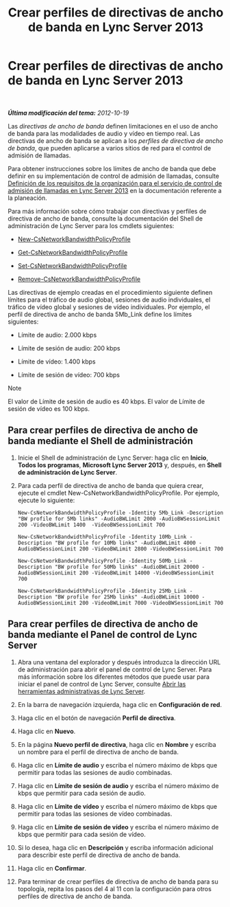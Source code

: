﻿---
title: Crear perfiles de directivas de ancho de banda en Lync Server 2013
TOCTitle: Crear perfiles de directivas de ancho de banda en Lync Server 2013
ms:assetid: a71881ef-b04a-465e-9abb-0577bfd182f3
ms:mtpsurl: https://technet.microsoft.com/es-es/library/Gg412785(v=OCS.15)
ms:contentKeyID: 48276206
ms.date: 01/07/2017
mtps_version: v=OCS.15
ms.translationtype: HT
---

# Crear perfiles de directivas de ancho de banda en Lync Server 2013

 

_**Última modificación del tema:** 2012-10-19_

Las *directivas de ancho de banda* definen limitaciones en el uso de ancho de banda para las modalidades de audio y vídeo en tiempo real. Las directivas de ancho de banda se aplican a los *perfiles de directiva de ancho de banda*, que pueden aplicarse a varios sitios de red para el control de admisión de llamadas.

Para obtener instrucciones sobre los límites de ancho de banda que debe definir en su implementación de control de admisión de llamadas, consulte [Definición de los requisitos de la organización para el servicio de control de admisión de llamadas en Lync Server 2013](lync-server-2013-defining-your-requirements-for-call-admission-control.md) en la documentación referente a la planeación.

Para más información sobre cómo trabajar con directivas y perfiles de directiva de ancho de banda, consulte la documentación del Shell de administración de Lync Server para los cmdlets siguientes:

  - [New-CsNetworkBandwidthPolicyProfile](new-csnetworkbandwidthpolicyprofile.md)

  - [Get-CsNetworkBandwidthPolicyProfile](https://docs.microsoft.com/en-us/powershell/module/skype/Get-CsNetworkBandwidthPolicyProfile)

  - [Set-CsNetworkBandwidthPolicyProfile](set-csnetworkbandwidthpolicyprofile.md)

  - [Remove-CsNetworkBandwidthPolicyProfile](remove-csnetworkbandwidthpolicyprofile.md)

Las directivas de ejemplo creadas en el procedimiento siguiente definen límites para el tráfico de audio global, sesiones de audio individuales, el tráfico de vídeo global y sesiones de vídeo individuales. Por ejemplo, el perfil de directiva de ancho de banda 5Mb\_Link define los límites siguientes:

  - Límite de audio: 2.000 kbps

  - Límite de sesión de audio: 200 kbps

  - Límite de vídeo: 1.400 kbps

  - Límite de sesión de vídeo: 700 kbps


> [!NOTE]
> El valor de Límite de sesión de audio es 40 kbps. El valor de Límite de sesión de vídeo es 100 kbps.



## Para crear perfiles de directiva de ancho de banda mediante el Shell de administración

1.  Inicie el Shell de administración de Lync Server: haga clic en **Inicio**, **Todos los programas**, **Microsoft Lync Server 2013** y, después, en **Shell de administración de Lync Server**.

2.  Para cada perfil de directiva de ancho de banda que quiera crear, ejecute el cmdlet New-CsNetworkBandwidthPolicyProfile. Por ejemplo, ejecute lo siguiente:
    
        New-CsNetworkBandwidthPolicyProfile -Identity 5Mb_Link -Description "BW profile for 5Mb links" -AudioBWLimit 2000 -AudioBWSessionLimit 200 -VideoBWLimit 1400  -VideoBWSessionLimit 700
    
        New-CsNetworkBandwidthPolicyProfile -Identity 10Mb_Link -Description "BW profile for 10Mb links" -AudioBWLimit 4000 -AudioBWSessionLimit 200 -VideoBWLimit 2800 -VideoBWSessionLimit 700
    
        New-CsNetworkBandwidthPolicyProfile -Identity 50Mb_Link -Description "BW profile for 50Mb links" -AudioBWLimit 20000 -AudioBWSessionLimit 200 -VideoBWLimit 14000 -VideoBWSessionLimit 700
    
        New-CsNetworkBandwidthPolicyProfile -Identity 25Mb_Link -Description "BW profile for 25Mb links" -AudioBWLimit 10000 -AudioBWSessionLimit 200 -VideoBWLimit 7000 -VideoBWSessionLimit 700

## Para crear perfiles de directiva de ancho de banda mediante el Panel de control de Lync Server

1.  Abra una ventana del explorador y después introduzca la dirección URL de administración para abrir el panel de control de Lync Server. Para más información sobre los diferentes métodos que puede usar para iniciar el panel de control de Lync Server, consulte [Abrir las herramientas administrativas de Lync Server](lync-server-2013-open-lync-server-administrative-tools.md).

2.  En la barra de navegación izquierda, haga clic en **Configuración de red**.

3.  Haga clic en el botón de navegación **Perfil de directiva**.

4.  Haga clic en **Nuevo**.

5.  En la página **Nuevo perfil de directiva**, haga clic en **Nombre** y escriba un nombre para el perfil de directiva de ancho de banda.

6.  Haga clic en **Límite de audio** y escriba el número máximo de kbps que permitir para todas las sesiones de audio combinadas.

7.  Haga clic en **Límite de sesión de audio** y escriba el número máximo de kbps que permitir para cada sesión de audio.

8.  Haga clic en **Límite de vídeo** y escriba el número máximo de kbps que permitir para todas las sesiones de vídeo combinadas.

9.  Haga clic en **Límite de sesión de vídeo** y escriba el número máximo de kbps que permitir para cada sesión de vídeo.

10. Si lo desea, haga clic en **Descripción** y escriba información adicional para describir este perfil de directiva de ancho de banda.

11. Haga clic en **Confirmar**.

12. Para terminar de crear perfiles de directiva de ancho de banda para su topología, repita los pasos del 4 al 11 con la configuración para otros perfiles de directiva de ancho de banda.

